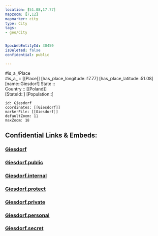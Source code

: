 ```yaml
---
location: [51.08,17.77] 
mapzoom: [7,12] 
mapmarker: city 
type: City
tags:
- geo/City


SpocWebEntityId: 30450
isDeleted: false
confidential: public

---
```

#is_a_/Place  
#is_a_ :: [[Place]] 
[has_place_longitude::17.77] 
[has_place_latitude::51.08] 
[name::Giesdorf] 
State ::  
Country :: [[Poland]]  
[StateId::] 
[Population::] 



```leaflet
id: Giesdorf
coordinates: [[Giesdorf]] 
markerFile: [[Giesdorf]] 
defaultZoom: 11 
maxZoom: 18
```


## Confidential Links & Embeds: 

### [Giesdorf](/_Standards/Earth/Continent/Europe/Europe~East/Poland/Provinces~Poland/Opole/City/Giesdorf.md) 

### [Giesdorf.public](/_public/Earth/Continent/Europe/Europe~East/Poland/Provinces~Poland/Opole/City/Giesdorf.public.md) 

### [Giesdorf.internal](/_internal/Earth/Continent/Europe/Europe~East/Poland/Provinces~Poland/Opole/City/Giesdorf.internal.md) 

### [Giesdorf.protect](/_protect/Earth/Continent/Europe/Europe~East/Poland/Provinces~Poland/Opole/City/Giesdorf.protect.md) 

### [Giesdorf.private](/_private/Earth/Continent/Europe/Europe~East/Poland/Provinces~Poland/Opole/City/Giesdorf.private.md) 

### [Giesdorf.personal](/_personal/Earth/Continent/Europe/Europe~East/Poland/Provinces~Poland/Opole/City/Giesdorf.personal.md) 

### [Giesdorf.secret](/_secret/Earth/Continent/Europe/Europe~East/Poland/Provinces~Poland/Opole/City/Giesdorf.secret.md)

